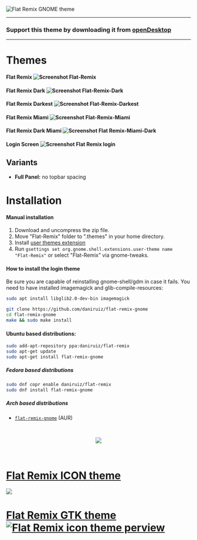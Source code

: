 ![Flat Remix GNOME theme](https://github.com/daniruiz/flat-remix-gnome/raw/master/assets/logo.png)

<hr/>

### Support this theme by downloading it from [openDesktop](https://www.opendesktop.org/p/1013030)

<hr/>

# Themes

#### Flat Remix ![Screenshot Flat-Remix](https://github.com/daniruiz/flat-remix-gnome/raw/master/assets/1.png)
#### Flat Remix Dark ![Screenshot Flat-Remix-Dark](https://github.com/daniruiz/flat-remix-gnome/raw/master/assets/2.png)
#### Flat Remix Darkest ![Screenshot Flat-Remix-Darkest](https://github.com/daniruiz/flat-remix-gnome/raw/master/assets/3.png)
#### Flat Remix Miami ![Screenshot Flat-Remix-Miami](https://github.com/daniruiz/flat-remix-gnome/raw/master/assets/4.png)
#### Flat Remix Dark Miami ![Screenshot Flat Remix-Miami-Dark](https://github.com/daniruiz/flat-remix-gnome/raw/master/assets/5.png)
#### Login Screen ![Screenshot Flat Remix login](https://github.com/daniruiz/flat-remix-gnome/raw/master/assets/gdm.png)

## Variants
 - **Full Panel:** no topbar spacing

# Installation

#### Manual installation

1. Download and uncompress the zip file.  
1. Move "Flat-Remix" folder to ".themes" in your home directory.  
1. Install [user themes extension](https://extensions.gnome.org/extension/19/user-themes/)  
1. Run ```gsettings set org.gnome.shell.extensions.user-theme name "Flat-Remix"``` or select "Flat-Remix" via gnome-tweaks.

#### How to install the login theme
Be sure you are capable of reinstalling gnome-shell/gdm in case it fails.
You need to have installed imagemagick and glib-compile-resources:
```sh
sudo apt install libglib2.0-dev-bin imagemagick 
```

```sh
git clone https://github.com/daniruiz/flat-remix-gnome
cd flat-remix-gnome
make && sudo make install
```

#### Ubuntu based distributions:

```sh
sudo add-apt-repository ppa:daniruiz/flat-remix
sudo apt-get update
sudo apt-get install flat-remix-gnome
```

##### Fedora based distributions

```sh
sudo dnf copr enable daniruiz/flat-remix
sudo dnf install flat-remix-gnome
```

##### Arch based distributions
 - [`flat-remix-gnome`](https://aur.archlinux.org/packages/flat-remix-gnome/) (AUR)
 
<br/>

<p align="center">
<img src="https://github.com/daniruiz/flat-remix-gnome/raw/master/assets/gdm-session-selector.jpg">
</p>

<br/>

# [Flat Remix ICON theme](https://github.com/daniruiz/Flat-Remix/)
<a href="https://github.com/daniruiz/Flat-Remix/" align="center">
<img src="https://raw.githubusercontent.com/daniruiz/Flat-Remix/master/assets/preview.png">
</a>

# [Flat Remix GTK theme ![Flat Remix icon theme perview](https://raw.githubusercontent.com/daniruiz/flat-remix-gtk/master/assets/blue/gtk-blue.png)](https://github.com/daniruiz/flat-remix-gtk)

